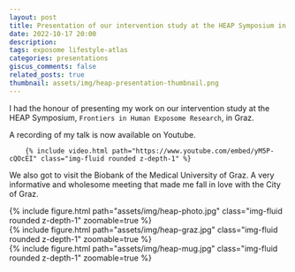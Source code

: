 ```yaml
---
layout: post
title: Presentation of our intervention study at the HEAP Symposium in Graz
date: 2022-10-17 20:00
description: 
tags: exposome lifestyle-atlas
categories: presentations
giscus_comments: false
related_posts: true
thumbnail: assets/img/heap-presentation-thumbnail.png
---
```


I had the honour of presenting my work on our intervention study at the HEAP Symposium, `Frontiers in Human Exposome Research`, in Graz. 

A recording of my talk is now available on Youtube.


        {% include video.html path="https://www.youtube.com/embed/yM5P-cQOcEI" class="img-fluid rounded z-depth-1" %}

We also got to visit the Biobank of the Medical University of Graz. A very informative and wholesome meeting that made me fall in love with the City of Graz.

<div class="row mt-3">
    <div class="col-sm mt-3 mt-md-0">
        {% include figure.html path="assets/img/heap-photo.jpg" class="img-fluid rounded z-depth-1" zoomable=true %}
    </div>
    <div class="col-sm mt-3 mt-md-0">
        {% include figure.html path="assets/img/heap-graz.jpg" class="img-fluid rounded z-depth-1" zoomable=true %}
    </div>
    <div class="col-sm mt-3 mt-md-0">
        {% include figure.html path="assets/img/heap-mug.jpg" class="img-fluid rounded z-depth-1" zoomable=true %}
    </div>
</div>

